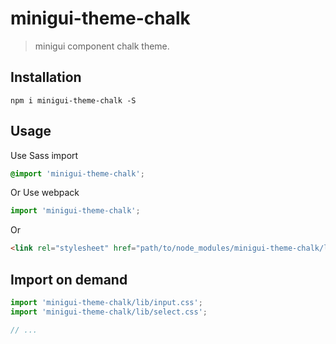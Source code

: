 # minigui-theme-chalk
> minigui component chalk theme.


## Installation
```shell
npm i minigui-theme-chalk -S
```

## Usage

Use Sass import
```css
@import 'minigui-theme-chalk';
```

Or Use webpack
```javascript
import 'minigui-theme-chalk';
```

Or
```html
<link rel="stylesheet" href="path/to/node_modules/minigui-theme-chalk/lib/index.css">
```

##  Import on demand
```javascript
import 'minigui-theme-chalk/lib/input.css';
import 'minigui-theme-chalk/lib/select.css';

// ...
```
